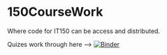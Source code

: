 # 150CourseWork
Where code for IT150 can be access and distributed. 

Quizes work through here --> [![Binder](https://mybinder.org/badge_logo.svg)](https://mybinder.org/v2/gh/cirenel/150CourseWork/HEAD)
